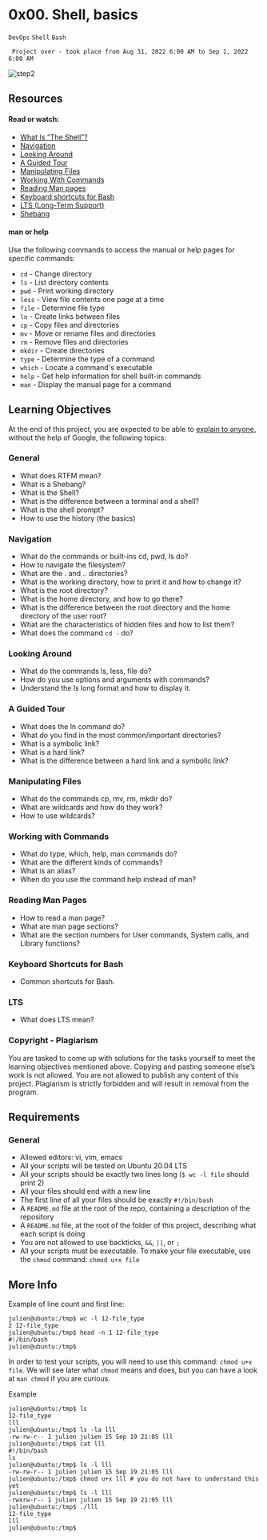 # 0x00. Shell, basics
`DevOps` `Shell` `Bash`

` Project over - took place from Aug 31, 2022 6:00 AM to Sep 1, 2022 6:00 AM`

<p><img src="https://s3.amazonaws.com/intranet-projects-files/holbertonschool-sysadmin_devops/205/image.jpg" alt="step2"></p>

## Resources

#### Read or watch:
- [What Is “The Shell”?](http://linuxcommand.org/lc3_lts0010.php)
- [Navigation](http://linuxcommand.org/lc3_lts0020.php)
- [Looking Around](http://linuxcommand.org/lc3_lts0030.php)
- [A Guided Tour](http://linuxcommand.org/lc3_lts0040.php)
- [Manipulating Files](http://linuxcommand.org/lc3_lts0050.php)
- [Working With Commands](http://linuxcommand.org/lc3_lts0060.php)
- [Reading Man pages](http://linuxcommand.org/lc3_man_pages/man1.html)
- [Keyboard shortcuts for Bash](https://www.howtogeek.com/181/keyboard-shortcuts-for-bash-command-shell-for-ubuntu-debian-suse-redhat-linux-etc/)
- [LTS (Long-Term Support)](https://wiki.ubuntu.com/LTS)
- [Shebang](https://en.wikipedia.org/wiki/Shebang_%28Unix%29)

#### man or help

Use the following commands to access the manual or help pages for specific commands:

- `cd` - Change directory
- `ls` - List directory contents
- `pwd` - Print working directory
- `less` - View file contents one page at a time
- `file` - Determine file type
- `ln` - Create links between files
- `cp` - Copy files and directories
- `mv` - Move or rename files and directories
- `rm` - Remove files and directories
- `mkdir` - Create directories
- `type` - Determine the type of a command
- `which` - Locate a command's executable
- `help` - Get help information for shell built-in commands
- `man` - Display the manual page for a command

## Learning Objectives

At the end of this project, you are expected to be able to [explain to anyone](https://fs.blog/feynman-learning-technique/), without the help of Google, the following topics:

### General
- What does RTFM mean?
- What is a Shebang?
- What is the Shell?
- What is the difference between a terminal and a shell?
- What is the shell prompt?
- How to use the history (the basics)

### Navigation
- What do the commands or built-ins cd, pwd, ls do?
- How to navigate the filesystem?
- What are the . and .. directories?
- What is the working directory, how to print it and how to change it?
- What is the root directory?
- What is the home directory, and how to go there?
- What is the difference between the root directory and the home directory of the user root?
- What are the characteristics of hidden files and how to list them?
- What does the command `cd -` do?

### Looking Around
- What do the commands ls, less, file do?
- How do you use options and arguments with commands?
- Understand the ls long format and how to display it.

### A Guided Tour
- What does the ln command do?
- What do you find in the most common/important directories?
- What is a symbolic link?
- What is a hard link?
- What is the difference between a hard link and a symbolic link?

### Manipulating Files
- What do the commands cp, mv, rm, mkdir do?
- What are wildcards and how do they work?
- How to use wildcards?

### Working with Commands
- What do type, which, help, man commands do?
- What are the different kinds of commands?
- What is an alias?
- When do you use the command help instead of man?

### Reading Man Pages
- How to read a man page?
- What are man page sections?
- What are the section numbers for User commands, System calls, and Library functions?

### Keyboard Shortcuts for Bash
- Common shortcuts for Bash.

### LTS
- What does LTS mean?

### Copyright - Plagiarism

You are tasked to come up with solutions for the tasks yourself to meet the learning objectives mentioned above.
Copying and pasting someone else’s work is not allowed.
You are not allowed to publish any content of this project.
Plagiarism is strictly forbidden and will result in removal from the program.

## Requirements

### General
- Allowed editors: vi, vim, emacs
- All your scripts will be tested on Ubuntu 20.04 LTS
- All your scripts should be exactly two lines long (`$ wc -l file` should print 2)
- All your files should end with a new line
- The first line of all your files should be exactly `#!/bin/bash`
- A `README.md` file at the root of the repo, containing a description of the repository
- A `README.md` file, at the root of the folder of this project, describing what each script is doing
- You are not allowed to use backticks, `&&`, `||`, or `;`
- All your scripts must be executable. To make your file executable, use the `chmod` command: `chmod u+x file`

## More Info

Example of line count and first line:

```
julien@ubuntu:/tmp$ wc -l 12-file_type 
2 12-file_type
julien@ubuntu:/tmp$ head -n 1 12-file_type 
#!/bin/bash
julien@ubuntu:/tmp$ 
```
In order to test your scripts, you will need to use this command: `chmod u+x file`. We will see later what `chmod` means and does, but you can have a look at `man chmod` if you are curious.

Example

```
julien@ubuntu:/tmp$ ls
12-file_type
lll
julien@ubuntu:/tmp$ ls -la lll
-rw-rw-r-- 1 julien julien 15 Sep 19 21:05 lll
julien@ubuntu:/tmp$ cat lll
#!/bin/bash
ls
julien@ubuntu:/tmp$ ls -l lll
-rw-rw-r-- 1 julien julien 15 Sep 19 21:05 lll
julien@ubuntu:/tmp$ chmod u+x lll # you do not have to understand this yet
julien@ubuntu:/tmp$ ls -l lll
-rwxrw-r-- 1 julien julien 15 Sep 19 21:05 lll
julien@ubuntu:/tmp$ ./lll
12-file_type
lll
julien@ubuntu:/tmp$
```

